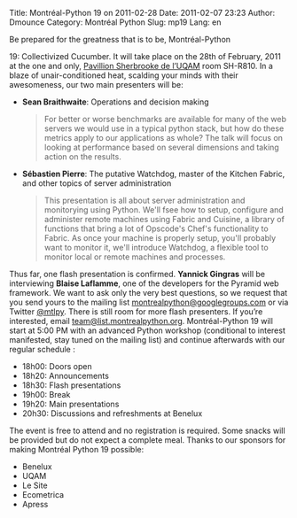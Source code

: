 Title: Montréal-Python 19 on 2011-02-28
Date: 2011-02-07 23:23
Author: Dmounce
Category: Montréal Python
Slug: mp19
Lang: en

<!--:en-->Be prepared for the greatness that is to be, Montréal-Python
19: Collectivized Cucumber. It will take place on the 28th of February,
2011 at the one and only, [Pavillion Sherbrooke de l’UQAM][] room
SH-R810. In a blaze of unair-conditioned heat, scalding your minds with
their awesomeness, our two main presenters will be:

-   **Sean Braithwaite**: Operations and decision making

    > For better or worse benchmarks are available for many of the web
    > servers we would use in a typical python stack, but how do these
    > metrics apply to our applications as whole? The talk will focus on
    > looking at performance based on several dimensions and taking
    > action on the results.

-   **Sébastien Pierre**: The putative Watchdog, master of the Kitchen
    Fabric, and other topics of server administration

    > This presentation is all about server administration and
    > monitorying using Python. We'll fsee how to setup, configure and
    > administer remote machines using Fabric and Cuisine, a library of
    > functions that bring a lot of Opscode's Chef's functionality to
    > Fabric. As once your machine is properly setup, you'll probably
    > want to monitor it, we'll introduce Watchdog, a flexible tool to
    > monitor local or remote machines and processes.

Thus far, one flash presentation is confirmed. **Yannick Gingras** will
be interviewing **Blaise Laflamme**, one of the developers for the
Pyramid web framework. We want to ask only the very best questions, so
we request that you send yours to the mailing list
montrealpython@googlegroups.com or via Twitter [@mtlpy][]. There is
still room for more flash presenters. If you’re interested, email
[team@list.montrealpython.org][]. Montréal-Python 19 will start at 5:00
PM with an advanced Python workshop (conditional to interest manifested,
stay tuned on the mailing list) and continue afterwards with our regular
schedule :

-   18h00: Doors open
-   18h20: Announcements
-   18h30: Flash presentations
-   19h00: Break
-   19h20: Main presentations
-   20h30: Discussions and refreshments at Benelux

The event is free to attend and no registration is required. Some snacks
will be provided but do not expect a complete meal. Thanks to our
sponsors for making Montréal Python 19 possible:

-   Benelux
-   UQAM
-   Le Site
-   Ecometrica
-   Apress

  [Pavillion Sherbrooke de l’UQAM]: http://www.uqam.ca/campus/pavillons/sh.htm
  [@mtlpy]: http://twitter.com/mtlpy
  [team@list.montrealpython.org]: mailto:team@list.montrealpython.org
